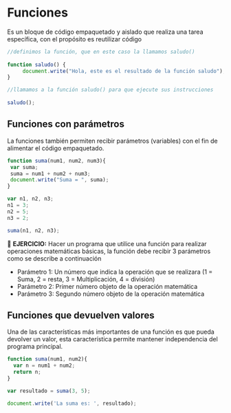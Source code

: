 # Funciones

Es un bloque de código empaquetado y aislado que realiza una tarea específica, con el propósito es reutilizar código 

```JavaScript
//definimos la función, que en este caso la llamamos saludo()
 
function saludo() { 
     document.write("Hola, este es el resultado de la función saludo");
}

//llamamos a la función saludo() para que ejecute sus instrucciones
 
saludo();
```

## Funciones con parámetros

La funciones también permiten recibir parámetros (variables) con el fin de alimentar el código empaquetado.

```JavaScript
function suma(num1, num2, num3){
 var suma;
 suma = num1 + num2 + num3;
 document.write("Suma = ", suma);
}

var n1, n2, n3;
n1 = 3;
n2 = 5;
n3 = 2;

suma(n1, n2, n3);
```

:key: **EJERCICIO:**
Hacer un programa que utilice una función para realizar operaciones matemáticas básicas, la función debe recibir 3 parámetros como se describe a continuación
* Parámetro 1: Un número que indica la operación que se realizara (1 = Suma, 2 = resta, 3 = Multiplicación, 4 = división)
* Parámetro 2: Primer número objeto de la operación matemática
* Parámetro 3: Segundo número objeto de la operación matemática


## Funciones que devuelven valores

Una de las características más importantes de una función es que pueda devolver un valor, esta característica permite mantener independencia del programa principal.

```JavaScript
function suma(num1, num2){
  var n = num1 + num2;
  return n;
}

var resultado = suma(3, 5);

document.write('La suma es: ', resultado);
```
